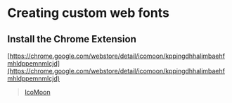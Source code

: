 Creating custom web fonts
=========================

## Install the Chrome Extension
[https://chrome.google.com/webstore/detail/icomoon/kppingdhhalimbaehfmhldppemnmlcjd](https://chrome.google.com/webstore/detail/icomoon/kppingdhhalimbaehfmhldppemnmlcjd)
> [IcoMoon](http://icomoon.io/) 
